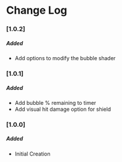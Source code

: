 # Change Log

### [1.0.2]
##### Added
* Add options to modify the bubble shader

### [1.0.1]
##### Added
* Add bubble % remaining to timer
* Add visual hit damage option for shield

### [1.0.0]
##### Added
* Initial Creation
